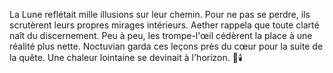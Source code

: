 La Lune reflétait mille illusions sur leur chemin.
Pour ne pas se perdre, ils scrutèrent leurs propres mirages intérieurs.
Aether rappela que toute clarté naît du discernement.
Peu à peu, les trompe-l'œil cédèrent la place à une réalité plus nette.
Noctuvian garda ces leçons près du cœur pour la suite de la quête.
Une chaleur lointaine se devinait à l'horizon.
🌌🕯️
